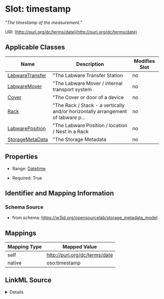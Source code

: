 

# Slot: timestamp


_"The timestamp of the measurement."_





URI: [http://purl.org/dc/terms/date](http://purl.org/dc/terms/date)



<!-- no inheritance hierarchy -->





## Applicable Classes

| Name | Description | Modifies Slot |
| --- | --- | --- |
| [LabwareTransfer](LabwareTransfer.md) | "The Labware Transfer Station |  no  |
| [LabwareMover](LabwareMover.md) | "The Labware Mover / internal transport system |  no  |
| [Cover](Cover.md) | "The Cover or door of a device |  no  |
| [Rack](Rack.md) | "The Rack / Stack - a vertically and/or horizontally arrangement of labware p... |  no  |
| [LabwarePosition](LabwarePosition.md) | "The Labware Position / location / Nest in a Rack |  no  |
| [StorageMetaData](StorageMetaData.md) | "The Storage Metadata |  no  |







## Properties

* Range: [Datetime](Datetime.md)

* Required: True





## Identifier and Mapping Information







### Schema Source


* from schema: https://w3id.org/opensourcelab/storage_metadata_model




## Mappings

| Mapping Type | Mapped Value |
| ---  | ---  |
| self | http://purl.org/dc/terms/date |
| native | oso:timestamp |




## LinkML Source

<details>
```yaml
name: timestamp
description: '"The timestamp of the measurement."'
from_schema: https://w3id.org/opensourcelab/storage_metadata_model
rank: 1000
slot_uri: http://purl.org/dc/terms/date
alias: timestamp
domain_of:
- StorageMetaData
- LabwarePosition
- LabwareTransfer
- Cover
- LabwareMover
- Rack
range: datetime
required: true

```
</details>